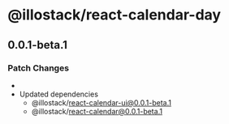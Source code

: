 # @illostack/react-calendar-day

## 0.0.1-beta.1

### Patch Changes

-
- Updated dependencies
  - @illostack/react-calendar-ui@0.0.1-beta.1
  - @illostack/react-calendar@0.0.1-beta.1

